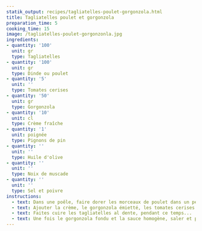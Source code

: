 ```yaml
---
statik_output: recipes/tagliatelles-poulet-gorgonzola.html
title: Tagliatelles poulet et gorgonzola
preparation_time: 5
cooking_time: 15
image: /tagliatelles-poulet-gorgonzonla.jpg
ingredients:
- quantity: '100'
  unit: gr
  type: Tagliatelles
- quantity: '100'
  unit: gr
  type: Dinde ou poulet
- quantity: '5'
  unit: ''
  type: Tomates cerises
- quantity: '50'
  unit: gr
  type: Gorgonzola
- quantity: '10'
  unit: cl
  type: Crème fraîche
- quantity: '1'
  unit: poignée
  type: Pignons de pin
- quantity: ''
  unit: ''
  type: Huile d'olive
- quantity: ''
  unit: ''
  type: Noix de muscade
- quantity: ''
  unit: ''
  type: Sel et poivre
instructions:
  - text: Dans une poêle, faire dorer les morceaux de poulet dans un peu d'huile d'olive
  - text: Ajouter la crème, le gorgonzola émietté, les tomates cerises découpées et un peu de noix de muscade
  - text: Faites cuire les tagliatelles al dente, pendant ce temps...
  - text: Une fois le gorgonzola fondu et la sauce homogène, saler et poivrer, puis servir sur les tagliatelles
---
```

